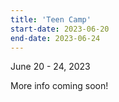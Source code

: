 ```yaml
---
title: 'Teen Camp'
start-date: 2023-06-20
end-date: 2023-06-24
---
```


June 20 - 24, 2023

More info coming soon!